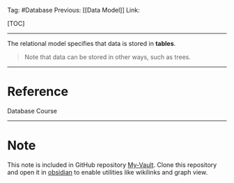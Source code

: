 Tag: #Database 
Previous: [[Data Model]]
Link: 

[TOC]

---

The relational model specifies that data is stored in **tables**.

> Note that data can be stored in other ways, such as trees.

---

# Reference

Database Course

---

# Note

This note is included in GitHub repository [My-Vault](https://github.com/LittleD3092/My-Vault.git). Clone this repository and open it in [obsidian](https://obsidian.md/) to enable utilities like wikilinks and graph view.